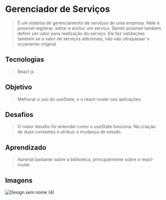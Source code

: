 # Gerenciador de Serviços

> É um sistema de gerenciamento de serviços de uma empresa. Nele é possível registrar, editar e excliur um serviço. Sendo possível também definir um valor para realização do serviço. Ele faz validações também se o valor de serviços adicionais, não vão ultrapassar o orçamento original


## Tecnologias
> React js

## Objetivo
> Melhorar o uso do useState, e o react-router nas aplicações

## Desafios
> O maior desafio foi entender como o useState funciona. Na criação de duas contantes e atribuir a mudança de estado.

## Aprendizado
> Aprendi bastante sobre a biblioteca, principalmente sobre o react-router.

## Imagens
![Design sem nome (4)](https://github.com/sergiocouter/gerenciador_de_servicos/assets/78119200/42daacbc-0188-4cc4-8a36-ff6afffa3ddc)
